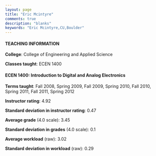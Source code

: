 ```yaml
---
layout: page
title: "Eric Mcintyre" 
comments: true
description: "blanks"
keywords: "Eric Mcintyre,CU,Boulder"
---
```

<head>
<script src="https://ajax.googleapis.com/ajax/libs/jquery/2.1.3/jquery.min.js"></script>
<script src="https://dl.dropboxusercontent.com/s/pc42nxpaw1ea4o9/highcharts.js?dl=0"></script>
<!-- <script src="../assets/js/highcharts.js"></script> -->
<style type="text/css">@font-face {
	font-family: "Bebas Neue";
	src: url(https://www.filehosting.org/file/details/544349/BebasNeue Regular.otf) format("opentype");
	}
	h1.Bebas { 
		font-family: "Bebas Neue", Verdana, Tahoma;
	}
</style>
</head>
	   
#### TEACHING INFORMATION

**College**: College of Engineering and Applied Science

**Classes taught**: ECEN 1400

#### ECEN 1400: Introduction to Digital and Analog Electronics

**Terms taught**: Fall 2008, Spring 2009, Fall 2009, Spring 2010, Fall 2010, Spring 2011, Fall 2011, Spring 2012

**Instructor rating**: 4.92

**Standard deviation in instructor rating**: 0.47

**Average grade** (4.0 scale): 3.45

**Standard deviation in grades** (4.0 scale): 0.1

**Average workload** (raw): 3.02

**Standard deviation in workload** (raw): 0.29

